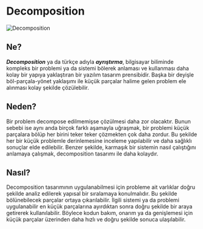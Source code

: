 # Decomposition
![Decomposition](https://imgyukle.com/f/2022/06/07/VQZFDN.png)

## Ne?
***Decomposition*** ya da türkçe adıyla ***ayrıştırma***, bilgisayar biliminde kompleks bir problemi ya da sistemi bölerek anlaması ve kullanması daha kolay bir yapıya yaklaştıran bir yazılım tasarım prensibidir. Başka bir deyişle böl-parçala-yönet yaklaşımı ile küçük parçalar halime gelen problem ele alınması kolay şekilde çözülebilir.


## Neden?
Bir problem decompose edilmemişse çözülmesi daha zor olacaktır. Bunun sebebi ise aynı anda birçok farklı aşamayla uğraşmak, bir problemi küçük parçalara bölüp her birini teker teker çözmekten çok daha zordur. Bu şekilde her bir küçük problemle derinlemesine inceleme yapılabilir ve daha sağlıklı sonuçlar elde edilebilir.
Benzer şekilde, karmaşık bir sistemin nasıl çalıştığını anlamaya çalışmak, decomposition tasarımı ile daha kolaydır.

## Nasıl?
Decomposition tasarımının uygulanabilmesi için probleme ait varlıklar doğru şekilde analiz edilerek yapısal bir sıralamaya konulmalıdır. Bu şekilde bölünebilecek parçalar ortaya çıkarılabilir. İlgili sistemi ya da problemi uygulanabilir en küçük parçalarına ayırdıktan sonra doğru şekilde bir araya getirerek kullanılabilir. Böylece kodun bakım, onarım ya da genişlemesi için küçük parçalar üzerinden daha hızlı ve doğru şekilde sonuca ulaşılabilir.
